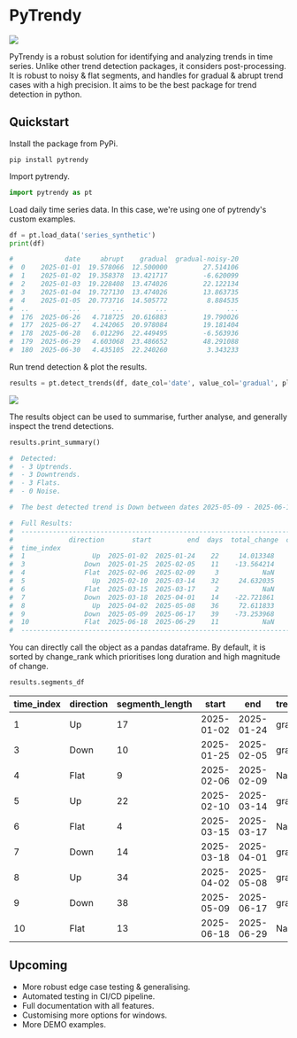 # PyTrendy 

![](http://raw.githubusercontent.com/RussellSB/pytrendy/refs/heads/main/plots/pytrendy-gradual-demo.gif)

PyTrendy is a robust solution for identifying and analyzing trends in time series. Unlike other trend detection packages, it considers post-processing. It is robust to noisy & flat segments, and handles for gradual & abrupt trend cases with a high precision. It aims to be the best package for trend detection in python.

## Quickstart
Install the package from PyPi.
```
pip install pytrendy
```
Import pytrendy.
```py
import pytrendy as pt
```
Load daily time series data. In this case, we're using one of pytrendy's custom examples.
```py
df = pt.load_data('series_synthetic')
print(df)

#             date     abrupt    gradual  gradual-noisy-20
#  0    2025-01-01  19.578066  12.500000         27.514106
#  1    2025-01-02  19.358378  13.421717         -6.620099
#  2    2025-01-03  19.228408  13.474026         22.122134
#  3    2025-01-04  19.727130  13.474026         13.863735
#  4    2025-01-05  20.773716  14.505772          8.884535
#  ..          ...        ...        ...               ...
#  176  2025-06-26   4.718725  20.616883         19.790026
#  177  2025-06-27   4.242065  20.978084         19.181404
#  178  2025-06-28   6.012296  22.449495         -6.563936
#  179  2025-06-29   4.603068  23.486652         48.291088
#  180  2025-06-30   4.435105  22.240260          3.343233
```

Run trend detection & plot the results.
```py
results = pt.detect_trends(df, date_col='date', value_col='gradual', plot=True)
```
![](https://raw.githubusercontent.com/RussellSB/pytrendy/refs/heads/main/plots/pytrendy-gradual.png)

The results object can be used to summarise, further analyse, and generally inspect the trend detections.
```py
results.print_summary()

#  Detected: 
#  - 3 Uptrends. 
#  - 3 Downtrends.
#  - 3 Flats.
#  - 0 Noise.

#  The best detected trend is Down between dates 2025-05-09 - 2025-06-17

#  Full Results:
#  -------------------------------------------------------------------------------
#              direction       start         end  days  total_change  change_rank
#  time_index                                                                   
#  1                 Up  2025-01-02  2025-01-24    22     14.013348            5
#  3               Down  2025-01-25  2025-02-05    11    -13.564214            6
#  4               Flat  2025-02-06  2025-02-09     3           NaN            7
#  5                 Up  2025-02-10  2025-03-14    32     24.632035            3
#  6               Flat  2025-03-15  2025-03-17     2           NaN            8
#  7               Down  2025-03-18  2025-04-01    14    -22.721861            4
#  8                 Up  2025-04-02  2025-05-08    36     72.611833            2
#  9               Down  2025-05-09  2025-06-17    39    -73.253968            1
#  10              Flat  2025-06-18  2025-06-29    11           NaN            9 
#  -------------------------------------------------------------------------------
```

You can directly call the object as a pandas dataframe. By default, it is sorted by change_rank which prioritises long duration and high magnitude of change.
```py
results.segments_df
```

<small>

| time_index | direction | segmenth_length | start       | end         | trend_class | change      | pct_change | days | total_change | SNR       | change_rank |
|------------|-----------|-----------------|-------------|-------------|-------------|-------------|------------|------|--------------|-----------|-------------|
| 1          | Up        | 17              | 2025-01-02  | 2025-01-24  | gradual     | 14.013348   | 1.044080   | 22   | 14.013348    | 22.207980 | 5           |
| 3          | Down      | 10              | 2025-01-25  | 2025-02-05  | gradual     | -13.564214  | -0.554982  | 11   | -13.564214   | 17.360657 | 6           |
| 4          | Flat      | 9               | 2025-02-06  | 2025-02-09  | NaN         | NaN         | NaN        | 3    | NaN          | 20.126008 | 7           |
| 5          | Up        | 22              | 2025-02-10  | 2025-03-14  | gradual     | 26.015512   | 1.974942   | 32   | 24.632035    | 18.871430 | 3           |
| 6          | Flat      | 4               | 2025-03-15  | 2025-03-17  | NaN         | NaN         | NaN        | 2    | NaN          | 17.350339 | 8           |
| 7          | Down      | 14              | 2025-03-18  | 2025-04-01  | gradual     | -22.721861  | -0.591909  | 14   | -22.721861   | 16.762790 | 4           |
| 8          | Up        | 34              | 2025-04-02  | 2025-05-08  | gradual     | 73.687771   | 3.944243   | 36   | 72.611833    | 21.701162 | 2           |
| 9          | Down      | 38              | 2025-05-09  | 2025-06-17  | gradual     | -73.253968  | -0.805442  | 39   | -73.253968   | 21.122099 | 1           |
| 10         | Flat      | 13              | 2025-06-18  | 2025-06-29  | NaN         | NaN         | NaN        | 11   | NaN          | 19.039273 | 9           |

</small>

## Upcoming

- More robust edge case testing & generalising.
- Automated testing in CI/CD pipeline.
- Full documentation with all features.
- Customising more options for windows.
- More DEMO examples.
